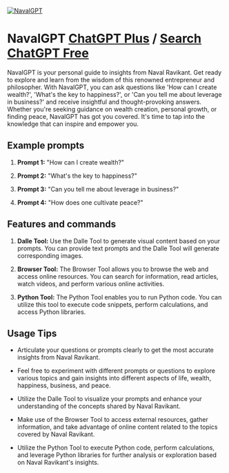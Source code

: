
[![NavalGPT](https://files.oaiusercontent.com/file-79FN5VpEXxnjdwsaECJjOVpz?se=2123-10-16T09%3A30%3A18Z&sp=r&sv=2021-08-06&sr=b&rscc=max-age%3D31536000%2C%20immutable&rscd=attachment%3B%20filename%3D13d45bb5-2bc5-4813-9cf1-ad8df4370adf.png&sig=cxLIrkMoe/O2siWjqOEHyd/CxM7sT3UrZe/vU9kDxak%3D)](https://chat.openai.com/g/g-Gi7onP2kM-navalgpt)

# NavalGPT [ChatGPT Plus](https://chat.openai.com/g/g-Gi7onP2kM-navalgpt) / [Search ChatGPT Free](https://gptcall.net/index.html#/?search=NavalGPT)

NavalGPT is your personal guide to insights from Naval Ravikant. Get ready to explore and learn from the wisdom of this renowned entrepreneur and philosopher. With NavalGPT, you can ask questions like 'How can I create wealth?', 'What's the key to happiness?', or 'Can you tell me about leverage in business?' and receive insightful and thought-provoking answers. Whether you're seeking guidance on wealth creation, personal growth, or finding peace, NavalGPT has got you covered. It's time to tap into the knowledge that can inspire and empower you.

## Example prompts

1. **Prompt 1:** "How can I create wealth?"

2. **Prompt 2:** "What's the key to happiness?"

3. **Prompt 3:** "Can you tell me about leverage in business?"

4. **Prompt 4:** "How does one cultivate peace?"

## Features and commands

1. **Dalle Tool:** Use the Dalle Tool to generate visual content based on your prompts. You can provide text prompts and the Dalle Tool will generate corresponding images.

2. **Browser Tool:** The Browser Tool allows you to browse the web and access online resources. You can search for information, read articles, watch videos, and perform various online activities.

3. **Python Tool:** The Python Tool enables you to run Python code. You can utilize this tool to execute code snippets, perform calculations, and access Python libraries.

## Usage Tips

- Articulate your questions or prompts clearly to get the most accurate insights from Naval Ravikant.

- Feel free to experiment with different prompts or questions to explore various topics and gain insights into different aspects of life, wealth, happiness, business, and peace.

- Utilize the Dalle Tool to visualize your prompts and enhance your understanding of the concepts shared by Naval Ravikant.

- Make use of the Browser Tool to access external resources, gather information, and take advantage of online content related to the topics covered by Naval Ravikant.

- Utilize the Python Tool to execute Python code, perform calculations, and leverage Python libraries for further analysis or exploration based on Naval Ravikant's insights.


